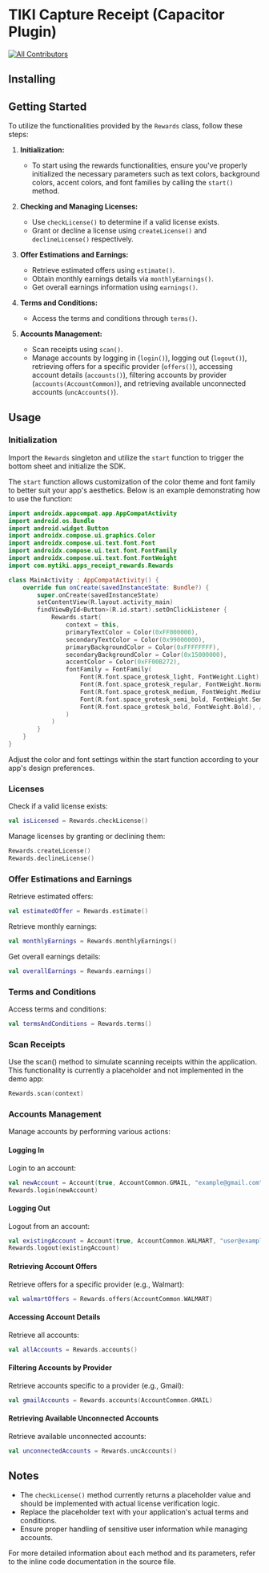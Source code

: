 # TIKI Capture Receipt (Capacitor Plugin)
<!-- ALL-CONTRIBUTORS-BADGE:START - Do not remove or modify this section -->
[![All Contributors](https://img.shields.io/badge/all_contributors-4-orange.svg?style=flat-square)](#contributors-)
<!-- ALL-CONTRIBUTORS-BADGE:END -->


## Installing

## Getting Started

To utilize the functionalities provided by the `Rewards` class, follow these steps:

1. **Initialization:**
   - To start using the rewards functionalities, ensure you've properly initialized the necessary parameters such as text colors, background colors, accent colors, and font families by calling the `start()` method.

2. **Checking and Managing Licenses:**
   - Use `checkLicense()` to determine if a valid license exists.
   - Grant or decline a license using `createLicense()` and `declineLicense()` respectively.

3. **Offer Estimations and Earnings:**
   - Retrieve estimated offers using `estimate()`.
   - Obtain monthly earnings details via `monthlyEarnings()`.
   - Get overall earnings information using `earnings()`.

4. **Terms and Conditions:**
   - Access the terms and conditions through `terms()`.

5. **Accounts Management:**
   - Scan receipts using `scan()`.
   - Manage accounts by logging in (`login()`), logging out (`logout()`), retrieving offers for a specific provider (`offers()`), accessing account details (`accounts()`), filtering accounts by provider (`accounts(AccountCommon)`), and retrieving available unconnected accounts (`uncAccounts()`).

## Usage
### Initialization

Import the `Rewards` singleton and utilize the `start` function to trigger the bottom sheet and initialize the SDK.

   The `start` function allows customization of the color theme and font family to better suit your app's aesthetics. Below is an example demonstrating how to use the function:

   ```kotlin
   import androidx.appcompat.app.AppCompatActivity
   import android.os.Bundle
   import android.widget.Button
   import androidx.compose.ui.graphics.Color
   import androidx.compose.ui.text.font.Font
   import androidx.compose.ui.text.font.FontFamily
   import androidx.compose.ui.text.font.FontWeight
   import com.mytiki.apps_receipt_rewards.Rewards

   class MainActivity : AppCompatActivity() {
       override fun onCreate(savedInstanceState: Bundle?) {
           super.onCreate(savedInstanceState)
           setContentView(R.layout.activity_main)
           findViewById<Button>(R.id.start).setOnClickListener {
               Rewards.start(
                   context = this,
                   primaryTextColor = Color(0xFF000000),
                   secondaryTextColor = Color(0x99000000),
                   primaryBackgroundColor = Color(0xFFFFFFFF),
                   secondaryBackgroundColor = Color(0x15000000),
                   accentColor = Color(0xFF00B272),
                   fontFamily = FontFamily(
                       Font(R.font.space_grotesk_light, FontWeight.Light), //300
                       Font(R.font.space_grotesk_regular, FontWeight.Normal), //400
                       Font(R.font.space_grotesk_medium, FontWeight.Medium), //500
                       Font(R.font.space_grotesk_semi_bold, FontWeight.SemiBold), //600
                       Font(R.font.space_grotesk_bold, FontWeight.Bold), //700
                   )
               )
           }
       }
   }
```
   Adjust the color and font settings within the start function according to your app's design preferences.

### Licenses

Check if a valid license exists:
```kotlin
val isLicensed = Rewards.checkLicense()
```

Manage licenses by granting or declining them:
```kotlin
Rewards.createLicense()
Rewards.declineLicense()
```

### Offer Estimations and Earnings

Retrieve estimated offers:
```kotlin
val estimatedOffer = Rewards.estimate()
```

Retrieve monthly earnings:
```kotlin
val monthlyEarnings = Rewards.monthlyEarnings()
```

Get overall earnings details:
```kotlin
val overallEarnings = Rewards.earnings()
```

### Terms and Conditions

Access terms and conditions:
```kotlin
val termsAndConditions = Rewards.terms()
```
### Scan Receipts

Use the scan() method to simulate scanning receipts within the application. This functionality is currently a placeholder and not implemented in the demo app:
```kotlin
Rewards.scan(context)
```

### Accounts Management

Manage accounts by performing various actions:

#### Logging In

Login to an account:

```kotlin
val newAccount = Account(true, AccountCommon.GMAIL, "example@gmail.com")
Rewards.login(newAccount)
```

#### Logging Out

Logout from an account:

```kotlin
val existingAccount = Account(true, AccountCommon.WALMART, "user@example.com")
Rewards.logout(existingAccount)
```

#### Retrieving Account Offers

Retrieve offers for a specific provider (e.g., Walmart):

```kotlin
val walmartOffers = Rewards.offers(AccountCommon.WALMART)
```

#### Accessing Account Details

Retrieve all accounts:

```kotlin
val allAccounts = Rewards.accounts()
```

#### Filtering Accounts by Provider

Retrieve accounts specific to a provider (e.g., Gmail):

```kotlin
val gmailAccounts = Rewards.accounts(AccountCommon.GMAIL)
```

#### Retrieving Available Unconnected Accounts

Retrieve available unconnected accounts:

```kotlin
val unconnectedAccounts = Rewards.uncAccounts()
```

## Notes

- The `checkLicense()` method currently returns a placeholder value and should be implemented with actual license verification logic.
- Replace the placeholder text with your application's actual terms and conditions.
- Ensure proper handling of sensitive user information while managing accounts.

For more detailed information about each method and its parameters, refer to the inline code documentation in the source file.
